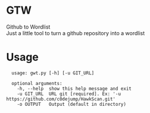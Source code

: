 # GTW


Github to Wordlist     
Just a little tool to turn a github repository into a wordlist


# Usage
  
```  
  usage: gwt.py [-h] [-u GIT_URL]
  
  optional arguments:
    -h, --help  show this help message and exit
    -u GIT_URL  URL git [required]. Ex: '-u https://github.com/c0dejump/HawkScan.git'
    -o OUTPUT   Output (default in directory)
```
